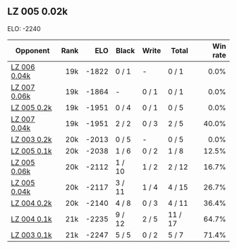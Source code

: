 ## LZ 005 0.02k ##

ELO: -2240

Opponent | Rank | ELO | Black | Write | Total | Win rate
---------|-----:|----:|-------|-------|-------|-------:
[LZ 006 0.04k](LZ%20006%200.04k.md) | 19k | -1822 | 0 / 1 | - | 0 / 1 | 0.0%
[LZ 007 0.06k](LZ%20007%200.06k.md) | 19k | -1864 | - | 0 / 1 | 0 / 1 | 0.0%
[LZ 005 0.2k](LZ%20005%200.2k.md) | 19k | -1951 | 0 / 4 | 0 / 1 | 0 / 5 | 0.0%
[LZ 007 0.04k](LZ%20007%200.04k.md) | 19k | -1951 | 2 / 2 | 0 / 3 | 2 / 5 | 40.0%
[LZ 003 0.2k](LZ%20003%200.2k.md) | 20k | -2013 | 0 / 5 | - | 0 / 5 | 0.0%
[LZ 005 0.1k](LZ%20005%200.1k.md) | 20k | -2038 | 1 / 6 | 0 / 2 | 1 / 8 | 12.5%
[LZ 005 0.06k](LZ%20005%200.06k.md) | 20k | -2112 | 1 / 10 | 1 / 2 | 2 / 12 | 16.7%
[LZ 005 0.04k](LZ%20005%200.04k.md) | 20k | -2117 | 3 / 11 | 1 / 4 | 4 / 15 | 26.7%
[LZ 004 0.2k](LZ%20004%200.2k.md) | 20k | -2140 | 4 / 8 | 0 / 3 | 4 / 11 | 36.4%
[LZ 004 0.1k](LZ%20004%200.1k.md) | 21k | -2235 | 9 / 12 | 2 / 5 | 11 / 17 | 64.7%
[LZ 003 0.1k](LZ%20003%200.1k.md) | 21k | -2247 | 5 / 5 | 0 / 2 | 5 / 7 | 71.4%
